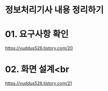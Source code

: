 # 정보처리기사 내용 정리하기

# 01. 요구사항 확인<br>
https://vuddus526.tistory.com/20

# 02. 화면 설계<br
https://vuddus526.tistory.com/21
